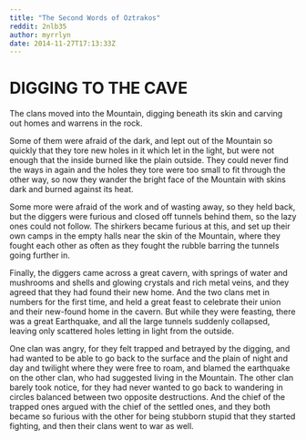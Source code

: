 ```yaml
---
title: "The Second Words of Oztrakos"
reddit: 2nlb35
author: myrrlyn
date: 2014-11-27T17:13:33Z
---
```


# DIGGING TO THE CAVE

The clans moved into the Mountain, digging beneath its skin and carving out
homes and warrens in the rock.

Some of them were afraid of the dark, and lept out of the Mountain so quickly
that they tore new holes in it which let in the light, but were not enough that
the inside burned like the plain outside. They could never find the ways in
again and the holes they tore were too small to fit through the other way, so
now they wander the bright face of the Mountain with skins dark and burned
against its heat.

Some more were afraid of the work and of wasting away, so they held back, but
the diggers were furious and closed off tunnels behind them, so the lazy ones
could not follow. The shirkers became furious at this, and set up their own
camps in the empty halls near the skin of the Mountain, where they fought each
other as often as they fought the rubble barring the tunnels going further in.

Finally, the diggers came across a great cavern, with springs of water and
mushrooms and shells and glowing crystals and rich metal veins, and they agreed
that they had found their new home. And the two clans met in numbers for the
first time, and held a great feast to celebrate their union and their new-found
home in the cavern. But while they were feasting, there was a great Earthquake,
and all the large tunnels suddenly collapsed, leaving only scattered holes
letting in light from the outside.

One clan was angry, for they felt trapped and betrayed by the digging, and had
wanted to be able to go back to the surface and the plain of night and day and
twilight where they were free to roam, and blamed the earthquake on the other
clan, who had suggested living in the Mountain. The other clan barely took
notice, for they had never wanted to go back to wandering in circles balanced
between two opposite destructions. And the chief of the trapped ones argued with
the chief of the settled ones, and they both became so furious with the other
for being stubborn stupid that they started fighting, and then their clans went
to war as well.
